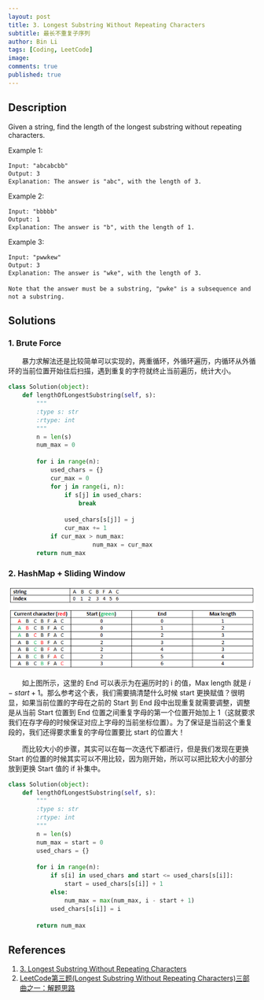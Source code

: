 ```yaml
---
layout: post
title: 3. Longest Substring Without Repeating Characters
subtitle: 最长不重复子序列
author: Bin Li
tags: [Coding, LeetCode]
image: 
comments: true
published: true
---
```


## Description
Given a string, find the length of the longest substring without repeating characters.

Example 1:
```
Input: "abcabcbb"
Output: 3 
Explanation: The answer is "abc", with the length of 3. 
```

Example 2:
```
Input: "bbbbb"
Output: 1
Explanation: The answer is "b", with the length of 1.
```

Example 3:
```
Input: "pwwkew"
Output: 3
Explanation: The answer is "wke", with the length of 3. 

Note that the answer must be a substring, "pwke" is a subsequence and not a substring.
```

## Solutions
### 1. Brute Force
　　暴力求解法还是比较简单可以实现的，两重循环，外循环遍历，内循环从外循环的当前位置开始往后扫描，遇到重复的字符就终止当前遍历，统计大小。
```python
class Solution(object):
    def lengthOfLongestSubstring(self, s):
        """
        :type s: str
        :rtype: int
        """
        n = len(s)
        num_max = 0
        
        for i in range(n):
            used_chars = {}
            cur_max = 0
            for j in range(i, n):
                if s[j] in used_chars:
                    break
                
                used_chars[s[j]] = j
                cur_max += 1
            if cur_max > num_max:
                        num_max = cur_max
        return num_max                         
```

### 2. HashMap + Sliding Window
<p align="center">
  <img width="" height="" src="/img/media/15473606262679.png">
</p>

　　如上图所示，这里的 End 可以表示为在遍历时的 i 的值，Max length 就是 $i-start+1$。那么参考这个表，我们需要搞清楚什么时候 start 更换赋值？很明显，如果当前位置的字母在之前的 Start 到 End 段中出现重复就需要调整，调整是从当前 Start 位置到 End 位置之间重复字母的第一个位置开始加上 1（这就要求我们在存字母的时候保证对应上字母的当前坐标位置）。为了保证是当前这个重复段的，我们还得要求重复的字母位置要比 start 的位置大！

　　而比较大小的步骤，其实可以在每一次迭代下都进行，但是我们发现在更换 Start 的位置的时候其实可以不用比较，因为刚开始，所以可以把比较大小的部分放到更换 Start 值的 if 补集中。

```python
class Solution(object):
    def lengthOfLongestSubstring(self, s):
        """
        :type s: str
        :rtype: int
        """
        n = len(s)
        num_max = start = 0
        used_chars = {}
        
        for i in range(n):
            if s[i] in used_chars and start <= used_chars[s[i]]:
                start = used_chars[s[i]] + 1
            else:
                num_max = max(num_max, i - start + 1)
            used_chars[s[i]] = i

        return num_max
```

## References
1. [3. Longest Substring Without Repeating Characters](https://leetcode.com/problems/longest-substring-without-repeating-characters/description/)
2. [LeetCode第三题(Longest Substring Without Repeating Characters)三部曲之一：解题思路](https://blog.csdn.net/boling_cavalry/article/details/86563586)